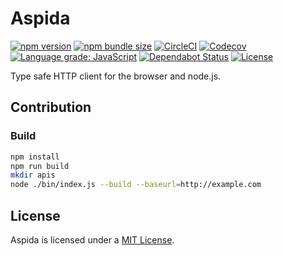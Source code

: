 <h1>Aspida</h1>

[![npm version][badge-npm]][badge-npm-url]
[![npm bundle size][badge-bundlephobia]][badge-bundlephobia-url]
[![CircleCI][badge-ci]][badge-ci-url]
[![Codecov][badge-coverage]][badge-coverage-url]
[![Language grade: JavaScript][badge-lgtm]][badge-lgtm-url]
[![Dependabot Status][badge-dependabot]][dependabot]
[![License][badge-license]][aspida-license]

Type safe HTTP client for the browser and node.js.

## Contribution

### Build

```bash
npm install
npm run build
mkdir apis
node ./bin/index.js --build --baseurl=http://example.com
```

## License

Aspida is licensed under a [MIT License][aspida-license].

<!-- URL: aspida -->

[aspida-license]: https://github.com/aspidajs/aspida/blob/develop/LICENSE

<!-- URL: Badges -->

[badge-bundlephobia-url]: https://bundlephobia.com/result?p=aspida@latest
[badge-bundlephobia]: https://img.shields.io/bundlephobia/min/aspida
[badge-ci-url]: https://circleci.com/gh/aspidajs/aspida
[badge-ci]: https://img.shields.io/circleci/build/github/aspidajs/aspida.svg?label=test
[badge-coverage-url]: https://codecov.io/gh/aspidajs/aspida
[badge-coverage]: https://img.shields.io/codecov/c/github/aspidajs/aspida.svg
[badge-dependabot]: https://api.dependabot.com/badges/status?host=github&repo=aspidajs/aspida
[badge-lgtm-url]: https://lgtm.com/projects/g/aspidajs/aspida/context:javascript
[badge-lgtm]: https://img.shields.io/lgtm/grade/javascript/g/aspidajs/aspida.svg
[badge-license]: https://img.shields.io/npm/l/aspida
[badge-npm-url]: https://www.npmjs.com/package/aspida
[badge-npm]: https://img.shields.io/npm/v/aspida

<!-- URL: General -->

[dependabot]: https://dependabot.com
